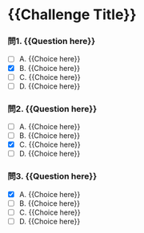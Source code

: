<!-- TODO: - Add title
           - Add a few questions
           - Make sure that answers [x] are included in each question. -->

# {{Challenge Title}}

### 問1. {{Question here}}

- [ ] A. {{Choice here}}
- [x] B. {{Choice here}}
- [ ] C. {{Choice here}}
- [ ] D. {{Choice here}}

### 問2. {{Question here}}

- [ ] A. {{Choice here}}
- [ ] B. {{Choice here}}
- [x] C. {{Choice here}}
- [ ] D. {{Choice here}}

### 問3. {{Question here}}

- [x] A. {{Choice here}}
- [ ] B. {{Choice here}}
- [ ] C. {{Choice here}}
- [ ] D. {{Choice here}}
